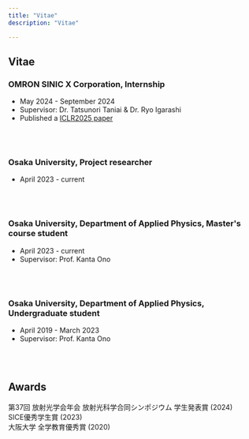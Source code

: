 ```yaml
---
title: "Vitae"
description: "Vitae"

---
```


## Vitae
### OMRON SINIC X Corporation, Internship
- May 2024 - September 2024
- Supervisor: Dr. Tatsunori Taniai & Dr. Ryo Igarashi
- Published a [ICLR2025 paper](https://omron-sinicx.github.io/crystalframer/)
<br>
<br>

### Osaka University, Project researcher
- April 2023 - current
<br>
<br>

### Osaka University, Department of Applied Physics, Master's course student
- April 2023 - current
- Supervisor: Prof. Kanta Ono
<br>
<br>

### Osaka University, Department of Applied Physics, Undergraduate student
- April 2019 - March 2023
- Supervisor: Prof. Kanta Ono
<br>
<br>

## Awards
第37回 放射光学会年会 放射光科学合同シンポジウム 学生発表賞 (2024)
<br>
SICE優秀学生賞 (2023)
<br>
大阪大学 全学教育優秀賞 (2020)
